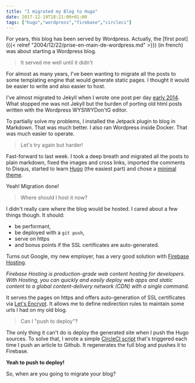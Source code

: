 ```yaml
---
title: "I migrated my Blog to Hugo"
date: 2017-12-19T18:21:00+01:00
tags: ["hugo","wordpress","firebase","circleci"]
---
```


For years, this blog has been served by Wordpress. Actually, the [first
post]({{< relref "2004/12/22/prise-en-main-de-wordpress.md" >}}) (in french)
was about starting a Wordpress blog.

> It served me well until it didn't

For almost as many years, I've been wanting to migrate all the posts to some
templating engine that would generate static pages. I thought it would be easier
to write and also easier to host.

I've almost migrated to Jekyll when I wrote one post per day
[early 2014](/2014). What stopped me was not Jekyll but the burden of porting
old html posts written with the Wordpress WYSIWYDon'tG editor.

To partially solve my problems, I installed the Jetpack plugin to blog in
Markdown. That was much better. I also ran Wordpress inside Docker. That was
much easier to operate.

> Let's try again but harder!

Fast-forward to last week. I took a deep breath and migrated all the posts to
plain markdown, fixed the images and cross links, imported the comments to
Disqus, started to learn [Hugo](https://gohugo.io) (the easiest part) and chose
a [minimal theme](https://themes.gohugo.io/minimo/).

Yeah! Migration done!

> Where should I host it now?

I didn't really care where the blog would be hosted. I cared about a few things
though. It should:

 + be performant,
 + be deployed with a `git push`,
 + serve on https
 + and bonus points if the SSL certificates are auto-generated.

Turns out Google, my new employer, has a very good solution with
[Firebase Hosting](https://firebase.google.com/docs/hosting/).

*Firebase Hosting is production-grade web content hosting for developers. With
Hosting, you can quickly and easily deploy web apps and static content to a
global content-delivery network (CDN) with a single command.*

It serves the pages on https and offers auto-generation of SSL certificates via
[Let's Encrypt](https://letsencrypt.org). It allows me to define redirection
rules to maintain some urls I had on my old blog.

> Can I "push to deploy"?

The only thing it can't do is deploy the generated site when I push the Hugo
sources. To solve that, I wrote a simple
[CircleCI script](https://github.com/dgageot/javabien/blob/master/circle.yml)
that's triggered each time I push an article to Github. It regenerates the full
blog and pushes it to Firebase.

**Yeah to push to deploy!**

So, when are you going to migrate your blog?
